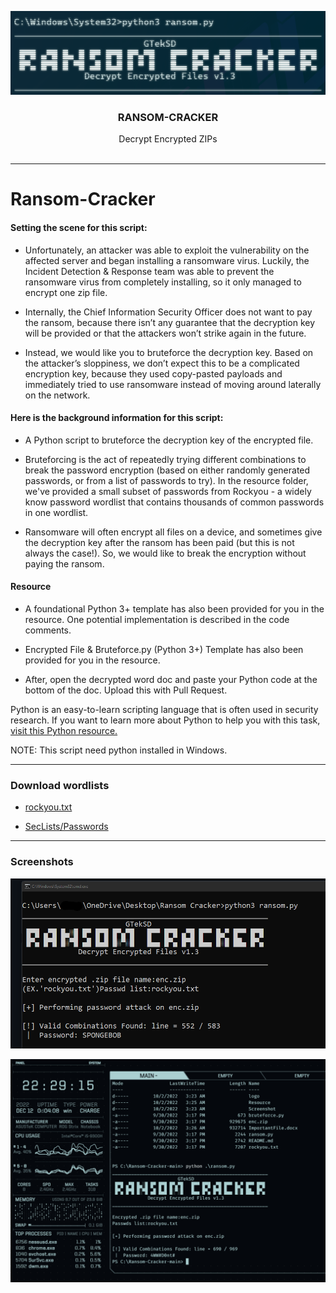<p align="center">
    <img src="logo/ransom_logo.png" alt="Ransom Cacker logo">
</p>

<h3 align="center">RANSOM-CRACKER</h3>


<p align="center">
  Decrypt Encrypted ZIPs
  <br>
  <br>
</p>


---

# Ransom-Cracker

#### Setting the scene for this script:
- Unfortunately, an attacker was able to exploit the vulnerability on the affected server and began installing a ransomware virus. Luckily, the Incident Detection & Response team was able to prevent the ransomware virus from completely installing, so it only managed to encrypt one zip file. 

- Internally, the Chief Information Security Officer does not want to pay the ransom, because there isn’t any guarantee that the decryption key will be provided or that the attackers won’t strike again in the future. 

- Instead, we would like you to bruteforce the decryption key. Based on the attacker’s sloppiness, we don’t expect this to be a complicated encryption key, because they used copy-pasted payloads and immediately tried to use ransomware instead of moving around laterally on the network.

#### Here is the background information for this script:
- A Python script to bruteforce the decryption key of the encrypted file.

- Bruteforcing is the act of repeatedly trying different combinations to break the password encryption (based on either randomly generated passwords, or from a list of passwords to try). In the resource folder, we've provided a small subset of passwords from Rockyou - a widely know password wordlist that contains thousands of common passwords in one wordlist.

- Ransomware will often encrypt all files on a device, and sometimes give the decryption key after the ransom has been paid (but this is not always the case!). So, we would like to break the encryption without paying the ransom.

#### Resource

- A foundational Python 3+ template has also been provided for you in the resource. One potential implementation is described in the code comments.

- Encrypted File & Bruteforce.py (Python 3+) Template has also been provided for you in the resource.

- After, open the decrypted word doc and paste your Python code at the bottom of the doc. Upload this with Pull Request.

Python is an easy-to-learn scripting language that is often used in security research. If you want to learn more about Python to help you with this task, [visit this Python resource.](https://docs.python.org/3/library/resource.html)

NOTE: This script need python installed in Windows.

---

### Download wordlists

- [rockyou.txt](https://github.com/brannondorsey/naive-hashcat/releases/download/data/rockyou.txt)

- [SecLists/Passwords](https://github.com/danielmiessler/SecLists/tree/master/Passwords)

---

### Screenshots

![Screenshot-1](Screenshot/Screenshot-1.png?raw=true)

![Screenshot-2](Screenshot/Screenshot-2.png?raw=true)
